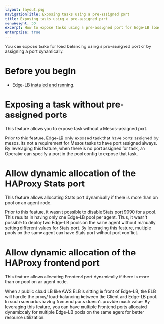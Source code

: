 ```yaml
---
layout: layout.pug
navigationTitle: Exposing tasks using a pre-assigned port
title: Exposing tasks using a pre-assigned port
menuWeight: 30
excerpt: How to expose tasks using a pre-assigned port for Edge-LB load balancing
enterprise: true
---
```


You can expose tasks for load balancing using a pre-assigned port or by assigning a port dynamically.

# Before you begin

- Edge-LB [installed and running](/services/edge-lb/getting-started/installing/).

# Exposing a task without pre-assigned ports

This feature allows you to expose task without a Mesos-assigned port. 

Prior to this feature, Edge-LB only exposed task that have ports assigned by mesos. Its not a requirement for Mesos tasks to have port assigned always. By leveraging this feature, when there is no port assigned for task, an Operator can specify a port in the pool config to expose that task.

# Allow dynamic allocation of the HAProxy Stats port

This feature allows allocating Stats port dynamically if there is more than on pool on an agent node. 

Prior to this feature, it wasn't possible to disable Stats port 9090 for a pool. This results in having only one Edge-LB pool per agent. Thus, it wasn't possible to deploy two Edge-LB pools on the same agent without manually setting different values for Stats port. By leveraging this feature, multiple pools on the same agent can have Stats port without port conflict.

# Allow dynamic allocation of the HAProxy frontend port

This feature allows allocating Frontend port dynamically if there is more than on pool on an agent node. 

When a public cloud LB like AWS ELB is sitting in front of Edge-LB, the ELB will handle the proxy/ load-balancing between the Client and Edge-LB pool. In such scenarios having frontend ports doesn't provide much value. By leveraging this feature, you can have multiple Frontend ports allocated dynamiccaly for multiple Edge-LB pools on the same agent for better resource utilization.
